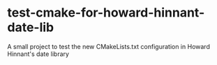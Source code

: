 # test-cmake-for-howard-hinnant-date-lib
A small project to test the new CMakeLists.txt configuration in Howard Hinnant's date library  

